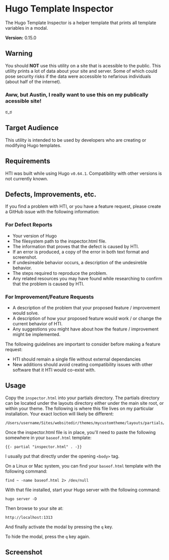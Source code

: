# Hugo Template Inspector

The Hugo Template Inspector is a helper template that prints all template variables in a modal.

**Version:** 0.15.0

## Warning

You should **NOT** use this utility on a site that is acessible to the public. This utility prints a lot of data about your site and server. Some of which could pose security risks if the data were accessible to nefarious individuals (about half of the internet).

### Aww, but Austin, I really want to use this on my publically acessible site!

ಠ_ಠ

## Target Audience

This utility is intended to be used by developers who are creating or modifying Hugo templates.

## Requirements

HTI was built while using Hugo `v0.64.1`. Compatibility with other versions is not currently known.

## Defects, Improvements, etc.

If you find a problem with HTI, or you have a feature request, please create a GitHub issue with the following information:

### For Defect Reports

- Your version of Hugo
- The filesystem path to the inspector.html file.
- The information that proves that the defect is caused by HTI.
- If an error is produced, a copy of the error in both text format and screenshot.
- If undesireable behavior occurs, a description of the undesireble behavior.
- The steps required to reproduce the problem.
- Any related resources you may have found while researching to confirm that the problem is caused by HTI.

### For Improvement/Feature Requests

- A description of the problem that your proposed feature / improvement would solve.
- A description of how your proposed feature would work / or change the current behavior of HTI.
- Any suggestions you might have about how the feature / improvement might be implemented.

The following guidelines are important to consider before making a feature request:

- HTI should remain a single file without external dependancies
- New additions should avoid creating compatibility issues with other software that it HTI would co-exist with.

## Usage

Copy the `inspector.html` into your partials directory. The partials directory can be located under the layouts directory either under the main site root, or within your theme. The following is where this file lives on my particular installation. Your exact loction will likely be different:
```
/Users/username/Sites/websitedir/themes/mycustomtheme/layouts/partials/inspector.html
```

Once the inspector.html file is in place, you'll need to paste the following somewhere in your `baseof.html` template:
```
{{- partial "inspector.html" . -}}
```

I usually put that directly under the opening `<body>` tag.

On a Linux or Mac system, you can find your `baseof.html` template with the following command:
```
find ~ -name baseof.html 2> /dev/null
```

With that file installed, start your Hugo server with the following command:
```
hugo server -D
```

Then browse to your site at:
```
http://localhost:1313
```

And finally activate the modal by pressing the `q` key.

To hide the modal, press the `q` key again.

## Screenshot
